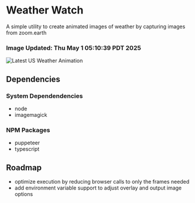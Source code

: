 # Weather Watch

A simple utility to create animated images of weather by capturing images from zoom.earth

### Image Updated: Thu May  1 05:10:39 PDT 2025

![Latest US Weather Animation](animations/2025-05-01.webp)

## Dependencies
### System Dependendencies
* node
* imagemagick
### NPM Packages
* puppeteer
* typescript

## Roadmap
* optimize execution by reducing browser calls to only the frames needed
* add environment variable support to adjust overlay and output image options
